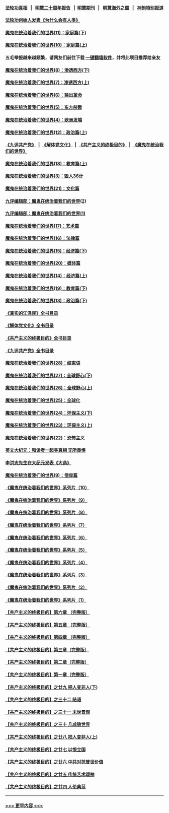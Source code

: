 #### [法轮功真相](https://github.com/gfw-breaker/truth/blob/master/README.md?t=0) &nbsp;&nbsp;|&nbsp;&nbsp; [明慧二十周年报告](https://github.com/gfw-breaker/mh-reports/blob/master/README.md?t=0) &nbsp;&nbsp;|&nbsp;&nbsp;[明慧期刊](https://github.com/gfw-breaker/mh-qikan) &nbsp;&nbsp;|&nbsp;&nbsp; [明慧海外之窗](https://github.com/gfw-breaker/mh-news/blob/master/README.md?t=0) &nbsp;&nbsp;|&nbsp;&nbsp; [神韵特别报道](https://github.com/gfw-breaker/mh-news/blob/master/shenyun.md?t=0)
#### [法轮功创始人发表《为什么会有人类》](../pages/nsc422/n13912117.md?t=04172143) 
#### [魔鬼在统治着我们的世界(11)：家庭篇(下)](../pages/nsc422/n10440961.md?t=04172143) 
#### [魔鬼在统治着我们的世界(10)：家庭篇(上)](../pages/nsc422/n10435448.md?t=04172143) 
#### 五毛举报越来越频繁，请网友们前往下载 [一键翻墙软件](https://github.com/gfw-breaker/ssr-accounts)，并将此项目推荐给亲友
#### [魔鬼在统治着我们的世界(8)：渗透西方(下)](../pages/nsc422/n10429603.md?t=04172143) 
#### [魔鬼在统治着我们的世界(7)：渗透西方(上)](../pages/nsc422/n10426013.md?t=04172143) 
#### [魔鬼在统治着我们的世界(6)：输出革命](../pages/nsc422/n10421536.md?t=04172143) 
#### [魔鬼在统治着我们的世界(5)：东方杀戮](../pages/nsc422/n10417707.md?t=04172143) 
#### [魔鬼在统治着我们的世界(4)：欧洲发端](../pages/nsc422/n10414890.md?t=04172143) 
#### [魔鬼在统治着我们的世界(12)：政治篇(上)](../pages/nsc422/n10444576.md?t=04172143) 
#### [《九评共产党》](https://github.com/begood0513/9ping.md/blob/master/README.md) &nbsp;|&nbsp; [《解体党文化》](../../../../jtdwh.md/blob/master/README.md)  &nbsp;|&nbsp; [《共产主义的终极目的》](../../../../gczydzjmd.md/blob/master/README.md) &nbsp;|&nbsp; [《魔鬼在统治我们的世界》](../../../../mgztzwmdsj.md/blob/master/README.md) 
#### [魔鬼在统治着我们的世界(18)：教育篇(上)](../pages/nsc422/n10526970.md?t=04172143) 
#### [魔鬼在统治着我们的世界(3)：毁人36计](../pages/nsc422/n10411583.md?t=04172143) 
#### [魔鬼在统治着我们的世界(21)：文化篇](../pages/nsc422/n10597706.md?t=04172143) 
#### [九评编辑部：魔鬼在统治着我们的世界(2)](../pages/nsc422/n10410036.md?t=04172143) 
#### [九评编辑部：魔鬼在统治着我们的世界(1)](../pages/nsc422/n10406825.md?t=04172143) 
#### [魔鬼在统治着我们的世界(17)：艺术篇](../pages/nsc422/n10499093.md?t=04172143) 
#### [魔鬼在统治着我们的世界(16)：法律篇](../pages/nsc422/n10485969.md?t=04172143) 
#### [魔鬼在统治着我们的世界(15)：经济篇(下)](../pages/nsc422/n10469975.md?t=04172143) 
#### [魔鬼在统治着我们的世界(20)：媒体篇](../pages/nsc422/n10586579.md?t=04172143) 
#### [魔鬼在统治着我们的世界(14)：经济篇(上)](../pages/nsc422/n10457370.md?t=04172143) 
#### [魔鬼在统治着我们的世界(19)：教育篇(下)](../pages/nsc422/n10564808.md?t=04172143) 
#### [魔鬼在统治着我们的世界(13)：政治篇(下)](../pages/nsc422/n10448270.md?t=04172143) 
#### [《真实的江泽民》全书目录](../pages/nsc422/n13721399.md?t=04172143) 
#### [《解体党文化》全书目录](../pages/nsc422/n13721157.md?t=04172143) 
#### [《共产主义的终极目的》全书目录](../pages/nsc422/n13721048.md?t=04172143) 
#### [《九评共产党》全书目录](../pages/nsc422/n13708085.md?t=04172143) 
#### [魔鬼在统治着我们的世界(28)：结束语](../pages/nsc422/n10936246.md?t=04172143) 
#### [魔鬼在统治着我们的世界(27)：全球野心(下)](../pages/nsc422/n10928319.md?t=04172143) 
#### [魔鬼在统治着我们的世界(26)：全球野心(上)](../pages/nsc422/n10900318.md?t=04172143) 
#### [魔鬼在统治着我们的世界(25)：全球化](../pages/nsc422/n10788205.md?t=04172143) 
#### [魔鬼在统治着我们的世界(24)：环保主义(下)](../pages/nsc422/n10695307.md?t=04172143) 
#### [魔鬼在统治着我们的世界(23)：环保主义(上)](../pages/nsc422/n10688613.md?t=04172143) 
#### [魔鬼在统治着我们的世界(22)：恐怖主义](../pages/nsc422/n10614727.md?t=04172143) 
#### [英文大纪元：和读者一起寻真相 无所畏惧](../pages/nsc422/n12542027.md?t=04172143) 
#### [李洪志先生在大纪元发表《大选》](../pages/nsc422/n12534746.md?t=04172143) 
#### [魔鬼在统治着我们的世界(9)：信仰篇](../pages/nsc422/n10432159.md?t=04172143) 
#### [《魔鬼在统治着我们的世界》系列片（10）](../pages/nsc422/n12292670.md?t=04172143) 
#### [《魔鬼在统治着我们的世界》系列片（9）](../pages/nsc422/n12290859.md?t=04172143) 
#### [《魔鬼在统治着我们的世界》系列片（8）](../pages/nsc422/n12287445.md?t=04172143) 
#### [《魔鬼在统治着我们的世界》系列片（7）](../pages/nsc422/n12283425.md?t=04172143) 
#### [《魔鬼在统治着我们的世界》系列片（6）](../pages/nsc422/n12282314.md?t=04172143) 
#### [《魔鬼在统治着我们的世界》系列片（5）](../pages/nsc422/n12281419.md?t=04172143) 
#### [《魔鬼在统治着我们的世界》系列片（4）](../pages/nsc422/n12274024.md?t=04172143) 
#### [《魔鬼在统治着我们的世界》系列片（3）](../pages/nsc422/n12271322.md?t=04172143) 
#### [《魔鬼在统治着我们的世界》系列片（2）](../pages/nsc422/n12269049.md?t=04172143) 
#### [《魔鬼在统治着我们的世界》系列片（1）](../pages/nsc422/n12267575.md?t=04172143) 
#### [【共产主义的终极目的】第六章 （完整版）](../pages/nsc422/n11428913.md?t=04172143) 
#### [【共产主义的终极目的】第五章 （完整版）](../pages/nsc422/n11428912.md?t=04172143) 
#### [【共产主义的终极目的】第四章 （完整版）](../pages/nsc422/n11428907.md?t=04172143) 
#### [【共产主义的终极目的】第三章（完整版）](../pages/nsc422/n11428848.md?t=04172143) 
#### [【共产主义的终极目的】第二章（完整版）](../pages/nsc422/n11428831.md?t=04172143) 
#### [【共产主义的终极目的】第一章（完整版）](../pages/nsc422/n11417651.md?t=04172143) 
#### [【共产主义的终极目的】之廿九 把人变非人(下)](../pages/nsc422/n11344140.md?t=04172143) 
#### [【共产主义的终极目的】之三十二 结语](../pages/nsc422/n11360535.md?t=04172143) 
#### [【共产主义的终极目的】之三十一 末世景观](../pages/nsc422/n11351129.md?t=04172143) 
#### [【共产主义的终极目的】之三十 几成狼世界](../pages/nsc422/n11348280.md?t=04172143) 
#### [【共产主义的终极目的】之廿八 把人变非人(上)](../pages/nsc422/n11340492.md?t=04172143) 
#### [【共产主义的终极目的】之廿七 以恨立国](../pages/nsc422/n11336944.md?t=04172143) 
#### [【共产主义的终极目的】之廿六 中共对抗普世价值](../pages/nsc422/n11324785.md?t=04172143) 
#### [【共产主义的终极目的】之廿五 传统艺术颂神](../pages/nsc422/n11296396.md?t=04172143) 
#### [【共产主义的终极目的】之廿四 人伦典范](../pages/nsc422/n11296397.md?t=04172143) 

----
#### [ >>> 更早内容 <<< ](../indexes/nsc422-earlier.md)
